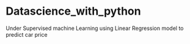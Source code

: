 # Datascience_with_python
Under Supervised machine Learning using Linear Regression model to predict car price 
